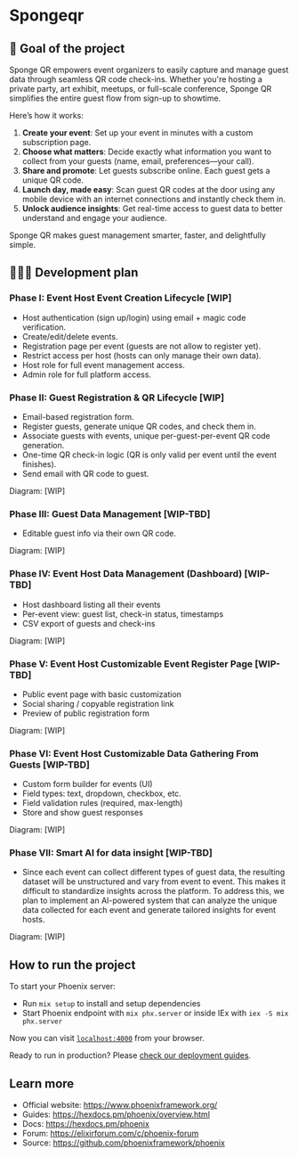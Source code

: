 # Spongeqr

## 🏁 Goal of the project

Sponge QR empowers event organizers to easily capture and manage guest data through seamless QR code check-ins. Whether you're hosting a private party, art exhibit, meetups, or full-scale conference, Sponge QR simplifies the entire guest flow from sign-up to showtime.

Here’s how it works:

1. **Create your event**: Set up your event in minutes with a custom subscription page.
2. **Choose what matters**: Decide exactly what information you want to collect from your guests (name, email, preferences—your call).
3. **Share and promote**: Let guests subscribe online. Each guest gets a unique QR code.
4. **Launch day, made easy**: Scan guest QR codes at the door using any mobile device with an internet connections and instantly check them in.
5. **Unlock audience insights**: Get real-time access to guest data to better understand and engage your audience.

Sponge QR makes guest management smarter, faster, and delightfully simple.

## 👨🏻‍💻 Development plan

### Phase I: Event Host Event Creation Lifecycle [WIP]

- Host authentication (sign up/login) using email + magic code verification.
- Create/edit/delete events.
- Registration page per event (guests are not allow to register yet).
- Restrict access per host (hosts can only manage their own data).
- Host role for full event management access.
- Admin role for full platform access.

### Phase II: Guest Registration & QR Lifecycle [WIP]

- Email-based registration form.
- Register guests, generate unique QR codes, and check them in.
- Associate guests with events, unique per-guest-per-event QR code generation.
- One-time QR check-in logic (QR is only valid per event until the event finishes).
- Send email with QR code to guest.

Diagram: [WIP]

### Phase III: Guest Data Management [WIP-TBD]

- Editable guest info via their own QR code.

Diagram: [WIP]

### Phase IV: Event Host Data Management (Dashboard) [WIP-TBD]

- Host dashboard listing all their events
- Per-event view: guest list, check-in status, timestamps
- CSV export of guests and check-ins

Diagram: [WIP]

### Phase V: Event Host Customizable Event Register Page [WIP-TBD]

- Public event page with basic customization
- Social sharing / copyable registration link
- Preview of public registration form

Diagram: [WIP]

### Phase VI: Event Host Customizable Data Gathering From Guests [WIP-TBD]

- Custom form builder for events (UI)
- Field types: text, dropdown, checkbox, etc.
- Field validation rules (required, max-length)
- Store and show guest responses

Diagram: [WIP]

### Phase VII: Smart AI for data insight [WIP-TBD]

- Since each event can collect different types of guest data, the resulting dataset will be unstructured and vary from event to event. This makes it difficult to standardize insights across the platform. To address this, we plan to implement an AI-powered system that can analyze the unique data collected for each event and generate tailored insights for event hosts.

Diagram: [WIP]

## How to run the project

To start your Phoenix server:

- Run `mix setup` to install and setup dependencies
- Start Phoenix endpoint with `mix phx.server` or inside IEx with `iex -S mix phx.server`

Now you can visit [`localhost:4000`](http://localhost:4000) from your browser.

Ready to run in production? Please [check our deployment guides](https://hexdocs.pm/phoenix/deployment.html).

## Learn more

- Official website: <https://www.phoenixframework.org/>
- Guides: <https://hexdocs.pm/phoenix/overview.html>
- Docs: <https://hexdocs.pm/phoenix>
- Forum: <https://elixirforum.com/c/phoenix-forum>
- Source: <https://github.com/phoenixframework/phoenix>
